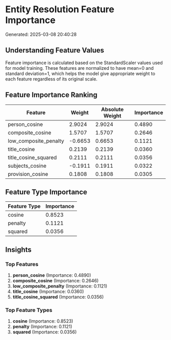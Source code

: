 # Entity Resolution Feature Importance

Generated: 2025-03-08 20:40:28

## Understanding Feature Values

Feature importance is calculated based on the StandardScaler values used for model training.
These features are normalized to have mean=0 and standard deviation=1, which helps the model
give appropriate weight to each feature regardless of its original scale.

## Feature Importance Ranking

| Feature | Weight | Absolute Weight | Importance |
|---------|--------|----------------|------------|
| person_cosine | 2.9024 | 2.9024 | 0.4890 |
| composite_cosine | 1.5707 | 1.5707 | 0.2646 |
| low_composite_penalty | -0.6653 | 0.6653 | 0.1121 |
| title_cosine | 0.2139 | 0.2139 | 0.0360 |
| title_cosine_squared | 0.2111 | 0.2111 | 0.0356 |
| subjects_cosine | -0.1911 | 0.1911 | 0.0322 |
| provision_cosine | 0.1808 | 0.1808 | 0.0305 |

## Feature Type Importance

| Feature Type | Importance |
|--------------|------------|
| cosine | 0.8523 |
| penalty | 0.1121 |
| squared | 0.0356 |

## Insights

### Top Features
1. **person_cosine** (Importance: 0.4890)
2. **composite_cosine** (Importance: 0.2646)
3. **low_composite_penalty** (Importance: 0.1121)
4. **title_cosine** (Importance: 0.0360)
5. **title_cosine_squared** (Importance: 0.0356)

### Top Feature Types
1. **cosine** (Importance: 0.8523)
2. **penalty** (Importance: 0.1121)
3. **squared** (Importance: 0.0356)
